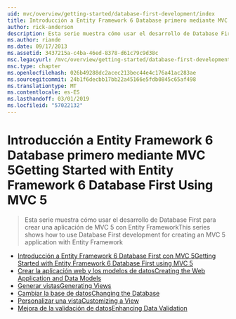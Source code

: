 ```yaml
---
uid: mvc/overview/getting-started/database-first-development/index
title: Introducción a Entity Framework 6 Database primero mediante MVC 5 | Microsoft Docs
author: rick-anderson
description: Esta serie muestra cómo usar el desarrollo de Database First para crear una aplicación de MVC 5 con Entity Framework
ms.author: riande
ms.date: 09/17/2013
ms.assetid: 3437215a-c4ba-46ed-8378-d61c79c9d38c
msc.legacyurl: /mvc/overview/getting-started/database-first-development
msc.type: chapter
ms.openlocfilehash: 026b49288dc2acec213bec44e4c176a41ac283ae
ms.sourcegitcommit: 24b1f6decbb17bb22a45166e5fdb0845c65af498
ms.translationtype: MT
ms.contentlocale: es-ES
ms.lasthandoff: 03/01/2019
ms.locfileid: "57022132"
---
```

<a name="getting-started-with-entity-framework-6-database-first-using-mvc-5"></a><span data-ttu-id="c7dce-103">Introducción a Entity Framework 6 Database primero mediante MVC 5</span><span class="sxs-lookup"><span data-stu-id="c7dce-103">Getting Started with Entity Framework 6 Database First Using MVC 5</span></span>
====================
> <span data-ttu-id="c7dce-104">Esta serie muestra cómo usar el desarrollo de Database First para crear una aplicación de MVC 5 con Entity Framework</span><span class="sxs-lookup"><span data-stu-id="c7dce-104">This series shows how to use Database First development for creating an MVC 5 application with Entity Framework</span></span>


- [<span data-ttu-id="c7dce-105">Introducción a Entity Framework 6 Database First con MVC 5</span><span class="sxs-lookup"><span data-stu-id="c7dce-105">Getting Started with Entity Framework 6 Database First using MVC 5</span></span>](setting-up-database.md)
- [<span data-ttu-id="c7dce-106">Crear la aplicación web y los modelos de datos</span><span class="sxs-lookup"><span data-stu-id="c7dce-106">Creating the Web Application and Data Models</span></span>](creating-the-web-application.md)
- [<span data-ttu-id="c7dce-107">Generar vistas</span><span class="sxs-lookup"><span data-stu-id="c7dce-107">Generating Views</span></span>](generating-views.md)
- [<span data-ttu-id="c7dce-108">Cambiar la base de datos</span><span class="sxs-lookup"><span data-stu-id="c7dce-108">Changing the Database</span></span>](changing-the-database.md)
- [<span data-ttu-id="c7dce-109">Personalizar una vista</span><span class="sxs-lookup"><span data-stu-id="c7dce-109">Customizing a View</span></span>](customizing-a-view.md)
- [<span data-ttu-id="c7dce-110">Mejora de la validación de datos</span><span class="sxs-lookup"><span data-stu-id="c7dce-110">Enhancing Data Validation</span></span>](enhancing-data-validation.md)
